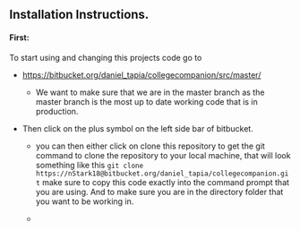 
## Installation Instructions.



#### First:



To start using and changing this projects code go to 

+ https://bitbucket.org/daniel_tapia/collegecompanion/src/master/
	+ We want to make sure that we are in the master branch as the master branch is the most up to date working code that is in production.

+  Then click on the plus symbol on the left side bar of bitbucket.

	+ you can then either click on clone this repository to get the git command to clone the repository to your local machine, that will look something like this `git clone https://nStark18@bitbucket.org/daniel_tapia/collegecompanion.git` make sure to copy this code exactly into the command prompt that you are using. And to make sure you are in the directory folder that you want to be working in.

	+ 